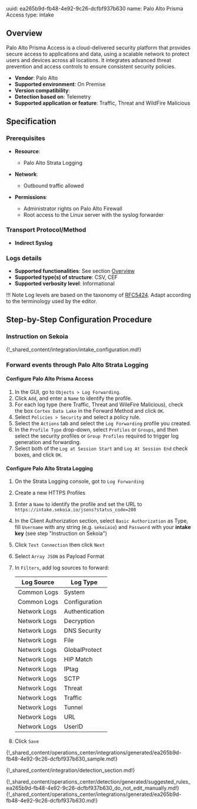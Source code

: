 uuid: ea265b9d-fb48-4e92-9c26-dcfbf937b630
name: Palo Alto Prisma Access
type: intake

## Overview

Palo Alto Prisma Access is a cloud-delivered security platform that provides secure access to applications and data, using a scalable network to protect users and devices across all locations. It integrates advanced threat prevention and access controls to ensure consistent security policies.

- **Vendor**: Palo Alto
- **Supported environment**: On Premise
- **Version compatibility**:
- **Detection based on**: Telemetry
- **Supported application or feature**: Traffic, Threat and WildFire Malicious

## Specification

### Prerequisites

- **Resource**:
	- Palo Alto Strata Logging

- **Network**:
    - Outbound traffic allowed
- **Permissions**:
    - Administrator rights on Palo Alto Firewall
    - Root access to the Linux server with the syslog forwarder

### Transport Protocol/Method

- **Indirect Syslog**

### Logs details

- **Supported functionalities**: See section [Overview](#overview)
- **Supported type(s) of structure**: CSV, CEF
- **Supported verbosity level**: Informational

!!! Note
    Log levels are based on the taxonomy of [RFC5424](https://datatracker.ietf.org/doc/html/rfc5424). Adapt according to the terminology used by the editor.

## Step-by-Step Configuration Procedure
### Instruction on Sekoia

{!_shared_content/integration/intake_configuration.md!}

### Forward events through Palo Alto Strata Logging

#### Configure Palo Alto Prisma Access

1. In the GUI, go to `Objects > Log Forwarding`.
2. Click `Add`, and enter a `Name` to identify the profile.
3. For each log type (here Traffic, Threat and WileFire Malicious), check the box `Cortex Data Lake` in the Forward Method and click `OK`.
4. Select `Policies > Security` and select a policy rule.
5. Select the `Actions` tab and select the `Log Forwarding` profile you created.
6. In the `Profile Type` drop-down, select `Profiles` or `Groups`, and then select the security profiles or `Group Profiles` required to trigger log generation and forwarding.
7. Select both of the `Log at Session Start` and `Log At Session End` check boxes, and click `OK`.

#### Configure Palo Alto Strata Logging

1. On the Strata Logging console, got to `Log Forwarding`
2. Create a new HTTPS Profiles
3. Enter a `Name` to identify the profile and set the URL to `https://intake.sekoia.io/jsons?status_code=200`
4. In the Client Authorization section, select `Basic Authorization` as Type, fill `Username` with any string (e.g. `sekoiaio`) and `Password` with your **intake key** (see step "Instruction on Sekoia")
5. Click `Test Connection` then click `Next`
6. Select `Array JSON` as Payload Format
7. In `Filters`, add log sources to forward:

	|  Log Source   |  Log Type      |
	| ------------- | -------------- |
	| Common Logs   | System         |
	| Common Logs   | Configuration  |
	| Network Logs  | Authentication |
	| Network Logs  | Decryption     |
	| Network Logs  | DNS Security   |
	| Network Logs  | File           |
	| Network Logs  | GlobalProtect  |
	| Network Logs  | HIP Match      |
	| Network Logs  | IPtag          |
	| Network Logs  | SCTP           |
	| Network Logs  | Threat         |
	| Network Logs  | Traffic        |
	| Network Logs  | Tunnel         |
	| Network Logs  | URL            |
	| Network Logs  | UserID         |

8. Click `Save`

{!_shared_content/operations_center/integrations/generated/ea265b9d-fb48-4e92-9c26-dcfbf937b630_sample.md!}

{!_shared_content/integration/detection_section.md!}

{!_shared_content/operations_center/detection/generated/suggested_rules_ea265b9d-fb48-4e92-9c26-dcfbf937b630_do_not_edit_manually.md!}
{!_shared_content/operations_center/integrations/generated/ea265b9d-fb48-4e92-9c26-dcfbf937b630.md!}
